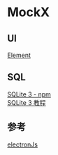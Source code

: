 # MockX

## UI
[Element](http://element-cn.eleme.io/#/zh-CN/component/installation)  

## SQL
[SQLite 3 - npm](https://www.npmjs.com/package/sqlite3)  
[SQLite 3 教程](http://www.runoob.com/sqlite/sqlite-intro.html)  

## 参考
[electronJs](https://electronjs.org/)  
